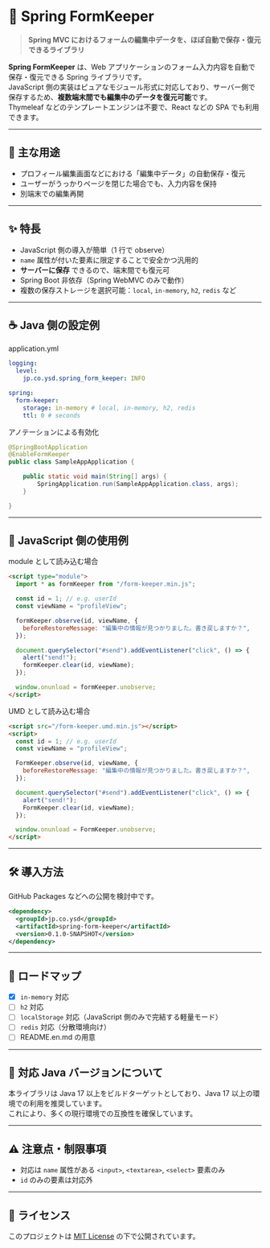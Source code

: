 # 📂 Spring FormKeeper

> **Spring MVC におけるフォームの編集中データを、ほぼ自動で保存・復元できるライブラリ**

**Spring FormKeeper** は、Web アプリケーションのフォーム入力内容を自動で保存・復元できる Spring ライブラリです。  
JavaScript 側の実装はピュアなモジュール形式に対応しており、サーバー側で保存するため、**複数端末間でも編集中のデータを復元可能**です。  
Thymeleaf などのテンプレートエンジンは不要で、React などの SPA でも利用できます。

---

## 🔧 主な用途

- プロフィール編集画面などにおける「編集中データ」の自動保存・復元
- ユーザーがうっかりページを閉じた場合でも、入力内容を保持
- 別端末での編集再開

---

## ✨ 特長

- JavaScript 側の導入が簡単（1 行で observe）
- `name` 属性が付いた要素に限定することで安全かつ汎用的
- **サーバーに保存** できるので、端末間でも復元可
- Spring Boot 非依存（Spring WebMVC のみで動作）
- 複数の保存ストレージを選択可能：`local`, `in-memory`, `h2`, `redis` など

---

## ☕ Java 側の設定例

application.yml

```yaml
logging:
  level:
    jp.co.ysd.spring_form_keeper: INFO

spring:
  form-keeper:
    storage: in-memory # local, in-memory, h2, redis
    ttl: 0 # seconds
```

アノテーションによる有効化

```java
@SpringBootApplication
@EnableFormKeeper
public class SampleAppApplication {

	public static void main(String[] args) {
		SpringApplication.run(SampleAppApplication.class, args);
	}

}
```

---

## 🧩 JavaScript 側の使用例

module として読み込む場合

```html
<script type="module">
  import * as formKeeper from "/form-keeper.min.js";

  const id = 1; // e.g. userId
  const viewName = "profileView";

  formKeeper.observe(id, viewName, {
    beforeRestoreMessage: "編集中の情報が見つかりました。書き戻しますか？",
  });

  document.querySelector("#send").addEventListener("click", () => {
    alert("send!");
    formKeeper.clear(id, viewName);
  });

  window.onunload = formKeeper.unobserve;
</script>
```

UMD として読み込む場合

```html
<script src="/form-keeper.umd.min.js"></script>
<script>
  const id = 1; // e.g. userId
  const viewName = "profileView";

  FormKeeper.observe(id, viewName, {
    beforeRestoreMessage: "編集中の情報が見つかりました。書き戻しますか？",
  });

  document.querySelector("#send").addEventListener("click", () => {
    alert("send!");
    FormKeeper.clear(id, viewName);
  });

  window.onunload = FormKeeper.unobserve;
</script>
```

---

## 🛠️ 導入方法

GitHub Packages などへの公開を検討中です。

```xml
<dependency>
  <groupId>jp.co.ysd</groupId>
  <artifactId>spring-form-keeper</artifactId>
  <version>0.1.0-SNAPSHOT</version>
</dependency>
```

---

## 📅 ロードマップ

- [x] `in-memory` 対応
- [ ] `h2` 対応
- [ ] `localStorage` 対応（JavaScript 側のみで完結する軽量モード）
- [ ] `redis` 対応（分散環境向け）
- [ ] README.en.md の用意

---

## 🚀 対応 Java バージョンについて

本ライブラリは Java 17 以上をビルドターゲットとしており、Java 17 以上の環境での利用を推奨しています。  
これにより、多くの現行環境での互換性を確保しています。

---

## ⚠️ 注意点・制限事項

- 対応は `name` 属性がある `<input>`, `<textarea>`, `<select>` 要素のみ
- `id` のみの要素は対応外

---

## 📜 ライセンス

このプロジェクトは [MIT License](https://opensource.org/licenses/MIT) の下で公開されています。
